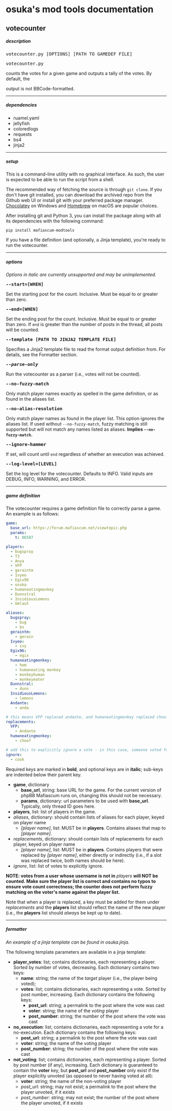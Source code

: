 # osuka's mod tools documentation
## votecounter

##### description

<pre>votecounter.py [OPTIONS] [PATH TO GAMEDEF FILE]</pre>

<pre>votecounter.py</pre> counts the votes for a given game and outputs a tally of the votes. By default, the
output is not BBCode-formatted.

---

##### dependencies

- ruamel.yaml
- jellyfish
- coloredlogs
- requests
- bs4
- jinja2

---

##### setup

This is a command-line utility with no graphical interface. As such, the user is expected to be able to run the script from a shell.

The recommended way of fetching the source is through `git clone`. If you don't have git installed, you can download the archived repo from the Github web UI or install git with your preferred package manager. [Chocolatey](https://chocolatey.org/) on Windows and [Homebrew](https://brew.sh/) on macOS are popular choices.

After installing git and Python 3, you can install the package along with all its dependencies with the following command:

```
pip install mafiascum-modtools
```

If you have a file definition (and optionally, a Jinja template), you're ready to run the votecounter.

---

##### options

<i>Options in italic are currently unsupported and may be unimplemented.</i>

<pre><strong>--start=[WHEN]</strong></pre>
Set the starting post for the count. Inclusive. Must be equal to or greater than zero.

<pre><strong>--end=[WHEN]</strong></pre>
Set the ending post for the count. Inclusive. Must be equal to or greater than zero. If `end` is greater than the number of posts
in the thread, all posts will be counted.

<pre><strong>--template [PATH TO JINJA2 TEMPLATE FILE]</strong></pre>
Specifies a Jinja2 template file to read the format output definition from. For details, see the Formatter section.

<pre><strong><i>--parse-only</i></strong></pre>
Run the votecounter as a parser (i.e., votes will not be counted).

<pre><strong>--no-fuzzy-match</strong></pre>
Only match player names exactly as spelled in the game definition, or as found in the aliases list.

<pre><strong>--no-alias-resolution</strong></pre>
Only match player names as found in the player list. This option ignores the aliases list. If used without `--no-fuzzy-match`,
fuzzy matching is still supported but will not match any names listed as aliases. <b>Implies `--no-fuzzy-match`.</b>

<pre><strong>--ignore-hammer</strong></pre>
If set, will count until `end` regardless of whether an execution was achieved.

<pre><strong>--log-level=[LEVEL]</strong></pre>
Set the log level for the votecounter. Defaults to INFO. Valid inputs are DEBUG, INFO, WARNING, and ERROR.

---

##### game definition

The votecounter requires a game definition file to correctly parse a game. An example is as follows:

```yaml
game:
  base_url: https://forum.mafiascum.net/viewtopic.php
  params:
    t: 86587

players:
  - bugspray
  - T3
  - Anya
  - VFP
  - geraintm
  - Ivyeo
  - Egix96
  - osuka
  - humaneatingmonkey
  - Dunnstral
  - InsidiousLemons
  - Umlaut

aliases:
  bugspray:
    - bug
    - bs
  geraintm:
    - gerain
  Ivyeo:
    - ivy
  Egix96:
    - egix
  humaneatingmonkey:
    - hem
    - humaneating monkey
    - monkeyhuman
    - monkeyeater
  Dunnstral:
    - dunn
  InsidiousLemons:
    - lemons
  Andante:
    - anda

# this means VFP replaced andante, and humaneatingmonkey replaced choof
replacements:
  VFP:
    - Andante
  humaneatingmonkey:
    - choof

# add this to explicitly ignore a vote - in this case, someone voted for the mod
ignore:
  - cook

```

Required keys are marked in __bold__, and optional keys are in __italic__; sub-keys are indented below their parent key.

- __game__, dictionary
  - __base_url__, string: base URL for the game. For the current version of phpBB Mafiascum runs on, changing this should not be necessary.
  - __params__, dictionary: url parameters to be used with __base_url__. Typically, only thread ID goes here.
- __players__, list: list of players in the game.
- _aliases_, dictionary: should contain lists of aliases for each player, keyed on player name
  - _[player name]_, list: MUST be in __players__. Contains aliases that map to _[player name]_.
- _replacements_, dictionary: should contain lists of replacements for each player, keyed on player name
  - _[player name]_, list: MUST be in __players__. Contains players that were replaced by _[player name]_, either directly or indirectly (i.e., if a slot was replaced twice, both names should be here).
- _ignore_, list: list of votes to explicitly ignore.

__NOTE: votes from a user whose username is not in__ _players_ __will NOT be counted. Make sure the player list is correct and contains no typos to ensure vote count correctness; the counter does not perform fuzzy matching on the voter's name against the player list.__

Note that when a player is replaced, a key must be added for them under _replacements_ and the __players__ list should reflect the name of the new player (i.e., the __players__ list should _always_ be kept up to date).

---

##### formatter

_An example of a jinja template can be found in osuka.jinja._

The following template parameters are available in a jinja template:
- __player_votes__: list; contains dictionaries, each representing a player. Sorted by number of votes, decreasing. Each dictionary contains two keys:
  - __name__: string; the name of the _target_ player (i.e., the player being voted);
  - __votes__: list; contains dictionaries, each representing a vote. Sorted by post number, increasing. Each dictionary contains the following keys:
    - __post_url__: string; a permalink to the post where the vote was cast
    - __voter__: string; the name of the _voting_ player
    - __post_number__: string; the number of the post where the vote was cast
- __no_execution__: list; contains dictionaries, each representing a vote for a no-execution. Each dictionary contains the following keys:
  - __post_url__: string; a permalink to the post where the vote was cast
  - __voter__: string; the name of the voting player
  - __post_number__: string; the number of the post where the vote was cast
- __not_voting__: list; contains dictionaries, each representing a player. Sorted by post number (if any), increasing. Each dictionary is guaranteed to contain the __voter__ key, but __post_url__ and __post_number__ only exist if the player explicitly unvoted (as opposed to never having voted at all):
  - __voter__: string; the name of the non-voting player
  - _post_url_: string; may not exist; a permalink to the post where the player unvoted, if it exists
  - _post_number_: string; may not exist; the number of the post where the player unvoted, if it exists
